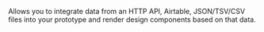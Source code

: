 Allows you to integrate data from an HTTP API, Airtable, JSON/TSV/CSV files into your prototype and render design components based on that data.